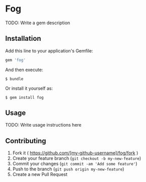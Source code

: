 # Fog

TODO: Write a gem description

## Installation

Add this line to your application's Gemfile:

```ruby
gem 'fog'
```

And then execute:

    $ bundle

Or install it yourself as:

    $ gem install fog

## Usage

TODO: Write usage instructions here

## Contributing

1. Fork it ( https://github.com/[my-github-username]/fog/fork )
2. Create your feature branch (`git checkout -b my-new-feature`)
3. Commit your changes (`git commit -am 'Add some feature'`)
4. Push to the branch (`git push origin my-new-feature`)
5. Create a new Pull Request
